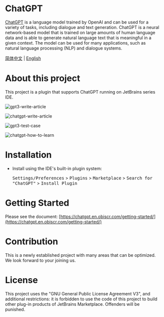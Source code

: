 # ChatGPT

[ChatGPT](https://chat.openai.com/chat) is a language model trained
by OpenAI and can be used for a variety of tasks, including dialogue
and text generation. ChatGPT is a neural network-based model that is
trained on large amounts of human language data and is able to generate
natural language text that is meaningful in a given context. The model
can be used for many applications, such as natural language processing
(NLP) and dialogue systems.

[简体中文](https://github.com/obiscr/ChatGPT/blob/main/README_CN.md) | 
[English](https://github.com/obiscr/ChatGPT/blob/main/README.md)
<br/>

# About this project

This project is a plugin that supports ChatGPT running on JetBrains series IDE.


![gpt3-write-article](https://user-images.githubusercontent.com/28687074/222499283-d80a7601-b57d-49d9-90bd-2bb749d7e6ab.gif)

![chatgpt-write-article](https://user-images.githubusercontent.com/28687074/222499301-8118f05f-1cc5-442d-b705-3c1008e9effa.gif)

![gpt3-test-case](https://user-images.githubusercontent.com/28687074/222499405-6fe25a51-8456-4831-9d1b-6e5060d6fa0a.gif)

![chatgpt-how-to-learn](https://user-images.githubusercontent.com/28687074/222499424-25c8a2bb-13b5-47d1-82bb-ca12b6cc05fa.gif)


# Installation

- Install using the IDE's built-in plugin system:

  <kbd>Settings/Preferences</kbd> > <kbd>Plugins</kbd> > <kbd>Marketplace</kbd> > <kbd>Search for "ChatGPT"</kbd> >
  <kbd>Install Plugin</kbd>

# Getting Started

Please see the document: [https://chatgpt.en.obiscr.com/getting-started/](https://chatgpt.en.obiscr.com/getting-started/)

# Contribution

This is a newly established project with many areas that can be optimized. We look forward to your joining us.

# License

This project uses the "GNU General Public License Agreement V3", and additional restrictions: it is forbidden to use the code of this project to build other plug-in products of JetBrains Marketplace. Offenders will be punished.
